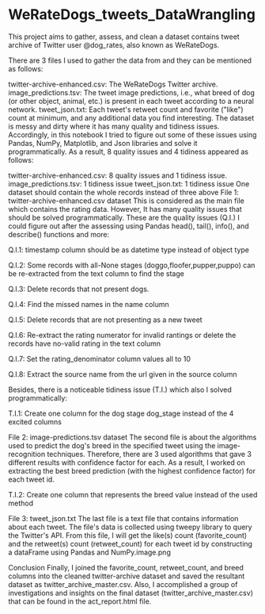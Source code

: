 # WeRateDogs_tweets_DataWrangling

This project aims to gather, assess, and clean a dataset contains tweet archive of Twitter user @dog_rates, also known as WeRateDogs.

There are 3 files I used to gather the data from and they can be mentioned as follows:

twitter-archive-enhanced.csv: The WeRateDogs Twitter archive.
image_predictions.tsv: The tweet image predictions, i.e., what breed of dog (or other object, animal, etc.) is present in each tweet according to a neural network.
tweet_json.txt: Each tweet's retweet count and favorite ("like") count at minimum, and any additional data you find interesting.
The dataset is messy and dirty where it has many quality and tidiness issues. Accordingly, in this notebook I tried to figure out some of these issues using Pandas, NumPy, Matplotlib, and Json libraries and solve it programmatically. As a result, 8 quality issues and 4 tidiness appeared as follows:

twitter-archive-enhanced.csv: 8 quality issues and 1 tidiness issue.
image_predictions.tsv: 1 tidiness issue
tweet_json.txt: 1 tidiness issue
One dataset should contain the whole records instead of three above
File 1: twitter-archive-enhanced.csv dataset
This is considered as the main file which contains the rating data. However, It has many quality issues that should be solved programmatically. These are the quality issues (Q.I.) I could figure out after the assessing using Pandas head(), tail(), info(), and describe() functions and more:

Q.I.1: timestamp column should be as datetime type instead of object type

Q.I.2: Some records with all-None stages (doggo,floofer,pupper,puppo) can be re-extracted from the text column to find the stage

Q.I.3: Delete records that not present dogs.

Q.I.4: Find the missed names in the name column

Q.I.5: Delete records that are not presenting as a new tweet

Q.I.6: Re-extract the rating numerator for invalid rantings or delete the records have no-valid rating in the text column

Q.I.7: Set the rating_denominator column values all to 10

Q.I.8: Extract the source name from the url given in the source column

Besides, there is a noticeable tidiness issue (T.I.) which also I solved programmatically:

T.I.1: Create one column for the dog stage dog_stage instead of the 4 excited columns

File 2: image-predictions.tsv dataset
The second file is about the algorithms used to predict the dog's breed in the specified tweet using the image-recognition techniques. Therefore, there are 3 used algorithms that gave 3 different results with confidence factor for each. As a result, I worked on extracting the best breed prediction (with the highest confidence factor) for each tweet id.



T.I.2: Create one column that represents the breed value instead of the used method

File 3: tweet_json.txt
The last file is a text file that contains information about each tweet. The file's data is collected using tweepy library to query the Twitter's API. From this file, I will get the like(s) count (favorite_count) and the retweet(s) count (retweet_count) for each tweet id by constructing a dataFrame using Pandas and NumPy.image.png

Conclusion
Finally, I joined the favorite_count, retweet_count, and breed columns into the cleaned twitter-archive dataset and saved the resultant dataset as twitter_archive_master.csv. Also, I accomplished a group of investigations and insights on the final dataset (twitter_archive_master.csv) that can be found in the act_report.html file.

